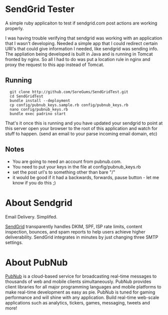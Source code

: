 # SendGrid Tester

A simple ruby applicaiton to test if sendgrid.com post actions are working properly.

I was having trouble verifying that sendgrid was working with an application that I wasn't developing.
Needed a simple app that I could redirect certain URI's that could give information I needed, like sendgrid was sending info.
The appliation being developed is built in Java and is running in Tomcat fronted by nginx.
So all I had to do was put a location rule in nginx and proxy the request to this app instead of Tomcat.

## Running

      git clone http://github.com/SoreGums/SendGridTest.git
      cd SendGridTest
      bundle install --deployment
      cp config/pubnub_keys.sample.rb config/pubnub_keys.rb
      nano config/pubnub_keys.rb
      bundle exec padrino start

That's it once this is running and you have updated your sendgrid to point at this server open your browser to the root of this application and watch for stuff to happen.
(send an email to your parse incoming email domain, etc)

## Notes

* You are going to need an account from pubnub.com.
* You need to put your keys in the file at config/pubnub_keys.rb
* set the post url's to something other than bare "/"
* it would be good if it had a backwards, forwards, pause button - let me know if you do this ;)

# About Sendgrid

Email Delivery. Simplifed.

[SendGrid](http://www.sendgrid.com) transparently handles DKIM, SPF, ISP rate limits, content inspection, bounces, and spam reports to help users achieve higher deliverability. SendGrid integrates in minutes by just changing three SMTP settings.

# About PubNub

[PubNub](http://www.pubnub.com) is a cloud-based service for broadcasting real-time messages to thousands of web and mobile clients simultaneously. PubNub provides client libraries for all major programming languages and mobile platforms to make real-time development as easy as pie. PubNub is tuned for gaming performance and will shine with any application. Build real-time web-scale applications such as analytics, tickers, games, messaging, tweets and more! 
